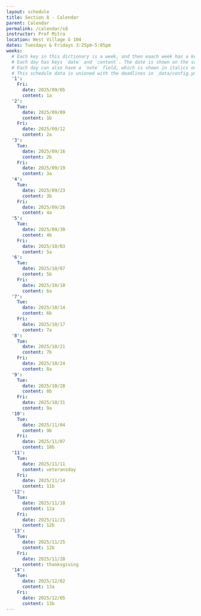 ```yaml
---
layout: schedule
title: Section 8 - Calendar
parent: Calendar
permalink: /calendar/s8
instructor: Prof Mitra
location: West Village G 104
dates: Tuesdays & Fridays 3:25pm-5:05pm
weeks:
  # Each key in this dictionary is a week, and then eaach week has a key in [Tue, Tue, Wed, Fri, Fri].
  # Each day has keys `date` and `content`. The date is shown on the schedule, and `content` is a key into the yml file in _data/modules.yml. `content` may be an array.
  # Each day can also have a `note` field, which is shown in italics on the calendar.
  # This schedule data is unioned with the deadlines in _data/config.yml
  '1':
    Fri:
      date: 2025/09/05
      content: 1a
  '2':
    Tue:
      date: 2025/09/09
      content: 1b
    Fri:
      date: 2025/09/12
      content: 2a
  '3':
    Tue:
      date: 2025/09/16
      content: 2b
    Fri:
      date: 2025/09/19
      content: 3a
  '4':
    Tue:
      date: 2025/09/23
      content: 3b
    Fri:
      date: 2025/09/26
      content: 4a
  '5':
    Tue:
      date: 2025/09/30
      content: 4b
    Fri:
      date: 2025/10/03
      content: 5a
  '6':
    Tue:
      date: 2025/10/07
      content: 5b
    Fri:
      date: 2025/10/10
      content: 6a
  '7':
    Tue:
      date: 2025/10/14
      content: 6b
    Fri:
      date: 2025/10/17
      content: 7a
  '8':
    Tue:
      date: 2025/10/21
      content: 7b
    Fri:
      date: 2025/10/24
      content: 8a
  '9':
    Tue:
      date: 2025/10/28
      content: 8b
    Fri:
      date: 2025/10/31
      content: 9a
  '10':
    Tue:
      date: 2025/11/04
      content: 9b
    Fri:
      date: 2025/11/07
      content: 10b
  '11':
    Tue:
      date: 2025/11/11
      content: veteransday
    Fri:
      date: 2025/11/14
      content: 11b
  '12':
    Tue:
      date: 2025/11/18
      content: 12a
    Fri:
      date: 2025/11/21
      content: 12b
  '13':
    Tue:
      date: 2025/11/25
      content: 12b
    Fri:
      date: 2025/11/28
      content: thanksgiving
  '14':
    Tue:
      date: 2025/12/02
      content: 13a
    Fri:
      date: 2025/12/05
      content: 13b
---
```


